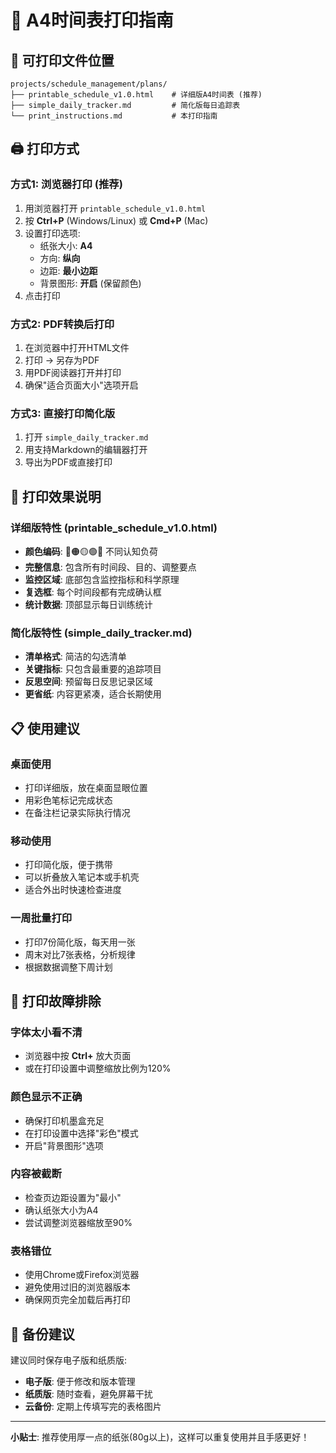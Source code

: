 # 📄 A4时间表打印指南

## 📁 可打印文件位置
```
projects/schedule_management/plans/
├── printable_schedule_v1.0.html    # 详细版A4时间表 (推荐)
├── simple_daily_tracker.md         # 简化版每日追踪表
└── print_instructions.md           # 本打印指南
```

## 🖨️ 打印方式

### 方式1: 浏览器打印 (推荐)
1. 用浏览器打开 `printable_schedule_v1.0.html`
2. 按 **Ctrl+P** (Windows/Linux) 或 **Cmd+P** (Mac)
3. 设置打印选项:
   - 纸张大小: **A4**
   - 方向: **纵向**
   - 边距: **最小边距**
   - 背景图形: **开启** (保留颜色)
4. 点击打印

### 方式2: PDF转换后打印
1. 在浏览器中打开HTML文件
2. 打印 → 另存为PDF
3. 用PDF阅读器打开并打印
4. 确保"适合页面大小"选项开启

### 方式3: 直接打印简化版
1. 打开 `simple_daily_tracker.md` 
2. 用支持Markdown的编辑器打开
3. 导出为PDF或直接打印

## 🎨 打印效果说明

### 详细版特性 (printable_schedule_v1.0.html)
- **颜色编码**: 🔴🟠🟡🟢💤 不同认知负荷
- **完整信息**: 包含所有时间段、目的、调整要点
- **监控区域**: 底部包含监控指标和科学原理
- **复选框**: 每个时间段都有完成确认框
- **统计数据**: 顶部显示每日训练统计

### 简化版特性 (simple_daily_tracker.md)  
- **清单格式**: 简洁的勾选清单
- **关键指标**: 只包含最重要的追踪项目
- **反思空间**: 预留每日反思记录区域
- **更省纸**: 内容更紧凑，适合长期使用

## 📋 使用建议

### 桌面使用
- 打印详细版，放在桌面显眼位置
- 用彩色笔标记完成状态
- 在备注栏记录实际执行情况

### 移动使用  
- 打印简化版，便于携带
- 可以折叠放入笔记本或手机壳
- 适合外出时快速检查进度

### 一周批量打印
- 打印7份简化版，每天用一张
- 周末对比7张表格，分析规律
- 根据数据调整下周计划

## 🔧 打印故障排除

### 字体太小看不清
- 浏览器中按 **Ctrl+** 放大页面
- 或在打印设置中调整缩放比例为120%

### 颜色显示不正确  
- 确保打印机墨盒充足
- 在打印设置中选择"彩色"模式
- 开启"背景图形"选项

### 内容被截断
- 检查页边距设置为"最小"
- 确认纸张大小为A4
- 尝试调整浏览器缩放至90%

### 表格错位
- 使用Chrome或Firefox浏览器
- 避免使用过旧的浏览器版本
- 确保网页完全加载后再打印

## 💾 备份建议

建议同时保存电子版和纸质版:
- **电子版**: 便于修改和版本管理
- **纸质版**: 随时查看，避免屏幕干扰
- **云备份**: 定期上传填写完的表格图片

---

**小贴士**: 推荐使用厚一点的纸张(80g以上)，这样可以重复使用并且手感更好！